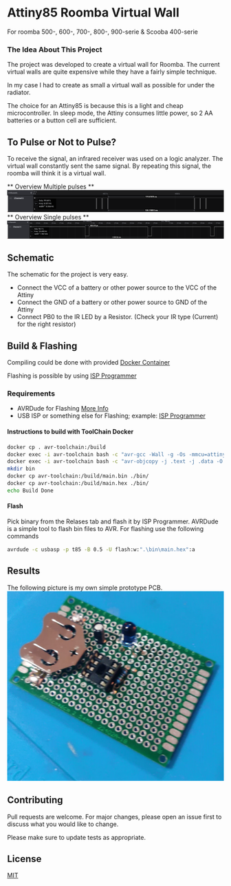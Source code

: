# Attiny85 Roomba Virtual Wall

For roomba 500-, 600-, 700-, 800-, 900-serie & Scooba 400-serie


### The Idea About This Project
The project was developed to create a virtual wall for Roomba. The current virtual walls are quite expensive while they have a fairly simple technique.

In my case I had to create as small a virtual wall as possible for under the radiator.

The choice for an Attiny85 is because this is a light and cheap microcontroller. In sleep mode, the Attiny consumes little power, so 2 AA batteries or a button cell are sufficient.


## To Pulse or Not to Pulse?
To receive the signal, an infrared receiver was used on a logic analyzer. The virtual wall constantly sent the same signal. By repeating this signal, the roomba will think it is a virtual wall.

** Overview Multiple pulses **
![image](images/sig1.png)
** Overview Single pulses **
![image](images/sig2.png)


## Schematic
The schematic for the project is very easy.

- Connect the VCC of a battery or other power source to the VCC of the Attiny
- Connect the GND of a battery or other power source to GND of the Attiny
- Connect PB0 to the IR LED by a Resistor. (Check your IR type (Current) for the right resistor)


## Build & Flashing
Compiling could be done with provided [Docker Container](https://hub.docker.com/repository/docker/jjveldscholten/avr_toolchain)

Flashing is possible by using [ISP Programmer](https://www.amazon.com/HiLetgo-ATMEGA8-Programmer-USBasp-Cable/dp/B00AX4WQ00/ref=sr_1_1_sspa?dchild=1&keywords=avr+isp&qid=1627924687&sr=8-1-spons&psc=1&spLa=ZW5jcnlwdGVkUXVhbGlmaWVyPUFGQUtUNUhKNjlPMjImZW5jcnlwdGVkSWQ9QTA2MTA3NzYzS05YT0UwTFBBWFpQJmVuY3J5cHRlZEFkSWQ9QTEwMTAxNzAyRFRPWEg0MldNQktEJndpZGdldE5hbWU9c3BfYXRmJmFjdGlvbj1jbGlja1JlZGlyZWN0JmRvTm90TG9nQ2xpY2s9dHJ1ZQ==)


### Requirements
- AVRDude for Flashing [More Info](https://learn.adafruit.com/usbtinyisp/download)
- USB ISP or something else for Flashing; example: [ISP Programmer](https://www.amazon.com/HiLetgo-ATMEGA8-Programmer-USBasp-Cable/dp/B00AX4WQ00/ref=sr_1_1_sspa?dchild=1&keywords=avr+isp&qid=1627924687&sr=8-1-spons&psc=1&spLa=ZW5jcnlwdGVkUXVhbGlmaWVyPUFGQUtUNUhKNjlPMjImZW5jcnlwdGVkSWQ9QTA2MTA3NzYzS05YT0UwTFBBWFpQJmVuY3J5cHRlZEFkSWQ9QTEwMTAxNzAyRFRPWEg0MldNQktEJndpZGdldE5hbWU9c3BfYXRmJmFjdGlvbj1jbGlja1JlZGlyZWN0JmRvTm90TG9nQ2xpY2s9dHJ1ZQ==)

#### Instructions to build with ToolChain Docker

```bash
docker cp . avr-toolchain:/build
docker exec -i avr-toolchain bash -c "avr-gcc -Wall -g -Os -mmcu=attiny85 -o main.bin main.c"
docker exec -i avr-toolchain bash -c "avr-objcopy -j .text -j .data -O ihex main.bin main.hex"
mkdir bin    
docker cp avr-toolchain:/build/main.bin ./bin/
docker cp avr-toolchain:/build/main.hex ./bin/
echo Build Done
```


#### Flash
Pick binary from the Relases tab and flash it by ISP Programmer. AVRDude is a simple tool to flash bin files to AVR.
For flashing use the following commands

```bash
avrdude -c usbasp -p t85 -B 0.5 -U flash:w:".\bin\main.hex":a 
```


## Results
The following picture is my own simple prototype PCB. 
![image](images/pcb.jpeg)

## Contributing
Pull requests are welcome. For major changes, please open an issue first to discuss what you would like to change.

Please make sure to update tests as appropriate.

## License
[MIT](https://choosealicense.com/licenses/mit/)